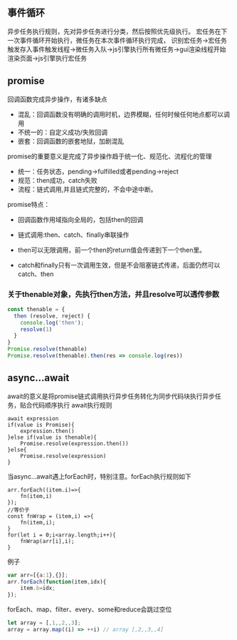 ## 事件循环
异步任务执行规则，先对异步任务进行分类，然后按照优先级执行。
宏任务在下一次事件循环开始执行，微任务在本次事件循环执行完成，
识别宏任务->宏任务触发存入事件触发线程->微任务入队->js引擎执行所有微任务->gui渲染线程开始渲染页面->js引擎执行宏任务

## promise
回调函数完成异步操作，有诸多缺点
* 混乱：回调函数没有明确的调用时机，边界模糊，任何时候任何地点都可以调用
* 不统一的：自定义成功/失败回调
* 嵌套：回调函数的嵌套地狱，加剧混乱

promise的重要意义是完成了异步操作趋于统一化、规范化、流程化的管理
* 统一：任务状态，pending->fulfilled或者pending->reject
* 规范：then成功，catch失败
* 流程：链式调用,并且链式完整的，不会中途中断。

promise特点：
* 回调函数作用域指向全局的，包括then的回调
* 链式调用:then、catch、finally串联操作

* then可以无限调用，前一个then的return值会传递到下一个then里。

* catch和finally只有一次调用生效，但是不会阻塞链式传递，后面仍然可以catch、then

### 关于thenable对象，先执行then方法，并且resolve可以透传参数
```js
const thenable = {
  then (resolve, reject) {
    console.log('then');
    resolve(1)
  }
}
Promise.resolve(thenable)
Promise.resolve(thenable).then(res => console.log(res))
```

## async...await

await的意义是将promise链式调用执行异步任务转化为同步代码块执行异步任务，贴合代码顺序执行
await执行规则
```
await expression
if(value is Promise){
    expression.then()
}else if(value is thenable){
    Promise.resolve(expression.then())
}else{
    Promise.resolve(expression)
}

```
当async...await遇上forEach时，特别注意。forEach执行规则如下
```
arr.forEach((item.i)=>{
    fn(item,i)
});
//等价于
const fnWrap = (item,i) =>{
    fn(item,i);
}
for(let i = 0;i<array.length;i++){
    fnWrap(arr[i],i);
}

```
例子
```js
var arr=[{a:1},{}];
arr.forEach(function(item,idx){
    item.b=idx;
});
```
forEach、map、filter、every、some和reduce会跳过空位
```js
let array = [,1,,2,,3];
array = array.map((i) => ++i) // array [,2,,3,,4]
```